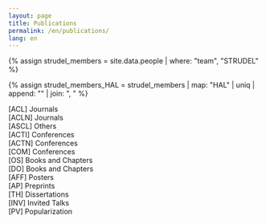 ```yaml
---
layout: page
title: Publications
permalink: /en/publications/
lang: en
---
```


{% assign strudel_members = site.data.people | where: "team", "STRUDEL" %}

{% assign strudel_members_HAL = strudel_members | map: "HAL" | uniq | append: "" | join: ", " %}

<script src="{{ baseurl }}/assets/js/hal.js" charset="utf-8"></script>

<div id="pubACL">
  [ACL] Journals
</div>

<div id="pubACLN">
  [ACLN] Journals
</div>

<div id="pubASCL">
  [ASCL] Others
</div>

<div id="pubACTI">
  [ACTI] Conferences
</div>

<div id="pubACTN">
  [ACTN] Conferences
</div>

<div id="pubCOM">
  [COM] Conferences
</div>

<div id="pubOS">
  [OS] Books and Chapters
</div>

<div id="pubDO">
  [DO] Books and Chapters
</div>

<div id="pubAFF">
  [AFF] Posters
</div>

<div id="pubAP">
  [AP] Preprints
</div>

<div id="pubTH">
  [TH] Dissertations
</div>

<div id="pubINV">
  [INV] Invited Talks
</div>

<div id="pubPV">
  [PV] Popularization
</div>

<script defer>
  getPublicationsAuthor({{ strudel_members_HAL }});
</script>
